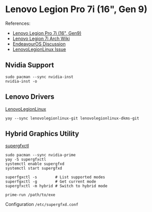 # Lenovo Legion Pro 7i (16", Gen 9)

References:

- [Lenovo Legion Pro 7i (16", Gen9)](https://www.lenovo.com/au/en/p/laptops/legion-laptops/legion-7-series/lenovo-legion-pro-7i-gen-9-(16-inch-intel)/83decto1wwau1)
- [Lenovo Legion 7i Arch Wiki](https://wiki.archlinux.org/title/Lenovo_Legion_7i)
- [EndeavourOS Discussion](https://forum.endeavouros.com/t/crashing-issues-on-lenovo-legion-pro-7i-16-gen-9/58375)
- [LenovoLegionLinux Issue](https://github.com/johnfanv2/LenovoLegionLinux/issues/173)

## Nvidia Support

```shell
sudo pacman --sync nvidia-inst
nvidia-inst -o
```

## Lenovo Drivers

[LenovoLegionLinux](https://github.com/johnfanv2/LenovoLegionLinux)

```shell
yay --sync lenovolegionlinux-git lenovolegionlinux-dkms-git
```

## Hybrid Graphics Utility

[supergfxctl](https://wiki.archlinux.org/title/Supergfxctl)

```shell
sudo pacman --sync nvidia-prime
yay -S supergfxctl
systemctl enable supergfxd
systemctl start supergfxd

superfgxctl -s        # List supported modes
superfgxctl -g        # Get current mode
supergfxctl -m hybrid # Switch to hybrid mode

prime-run /path/to/exe

```

Configuration `/etc/supergfxd.conf`
